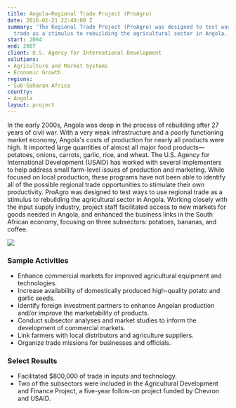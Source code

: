 ```yaml
---
title: Angola—Regional Trade Project (ProAgro)
date: 2016-01-21 22:40:00 Z
summary: 'The Regional Trade Project (ProAgro) was designed to test ways to use regional
  trade as a stimulus to rebuilding the agricultural sector in Angola. '
start: 2004
end: 2007
client: U.S. Agency for International Development
solutions:
- Agriculture and Market Systems
- Economic Growth
regions:
- Sub-Saharan Africa
country:
- Angola
layout: project
---
```


In the early 2000s, Angola was deep in the process of rebuilding after 27 years of civil war. With a very weak infrastructure and a poorly functioning market economy, Angola's costs of production for nearly all products were high. It imported large quantities of almost all major food products—potatoes, onions, carrots, garlic, rice, and wheat. The U.S. Agency for International Development (USAID) has worked with several implementers to help address small farm-level issues of production and marketing. While focused on local production, these programs have not been able to identify all of the possible regional trade opportunities to stimulate their own productivity. ProAgro was designed to test ways to use regional trade as a stimulus to rebuilding the agricultural sector in Angola. Working closely with the input supply industry, project staff facilitated access to new markets for goods needed in Angola, and enhanced the business links in the South African economy, focusing on three subsectors: potatoes, bananas, and coffee.

![][1]

### Sample Activities

* Enhance commercial markets for improved agricultural equipment and technologies.
* Increase availability of domestically produced high-quality potato and garlic seeds.
* Identify foreign investment partners to enhance Angolan production and/or improve the marketability of products.
* Conduct subsector analyses and market studies to inform the development of commercial markets.
* Link farmers with local distributors and agriculture suppliers.
* Organize trade missions for businesses and officials.

### Select Results

* Facilitated $800,000 of trade in inputs and technology.
* Two of the subsectors were included in the Agricultural Development and Finance Project, a five-year follow-on project funded by Chevron and USAID.

[1]: https://assetify-dai.com/projects/CoffeeBeans.jpg
